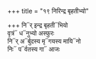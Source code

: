 +++
title = "१९ निरिन्द्र बृहतीभ्यो"

+++
नि᳓र् इन्द्र बृहती᳓भियो  
वृत्रं᳓ ध᳓नुभ्यो अस्फुरः  
नि᳓र् अ᳓र्बुदस्य मृ᳓गयस्य मायि᳓नो  
निः᳓ प᳓र्वतस्य गा᳓ आजः